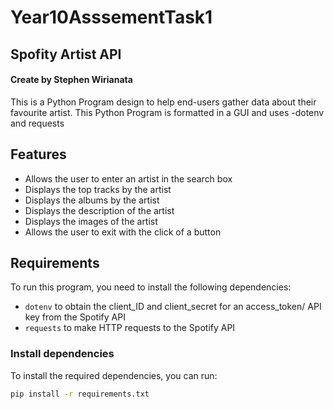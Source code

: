 # Year10AsssementTask1
## Spofity Artist API
#### Create by Stephen Wirianata

This is a Python Program design to help end-users gather data about their favourite artist. This Python Program is formatted in a GUI and uses -dotenv and requests

## Features
- Allows the user to enter an artist in the search box
- Displays the top tracks by the artist
- Displays the albums by the artist
- Displays the description of the artist
- Displays the images of the artist
- Allows the user to exit with the click of a button

## Requirements
To run this program, you need to install the following dependencies:

- `dotenv` to obtain the client_ID and client_secret for an access_token/ API key from the Spotify API
- `requests` to make HTTP requests to the Spotify API

### Install dependencies
To install the required dependencies, you can run:

```bash
pip install -r requirements.txt
